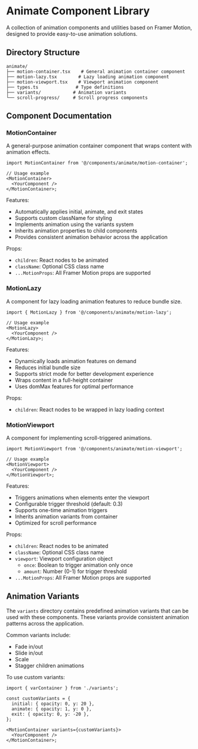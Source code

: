 # Animate Component Library

A collection of animation components and utilities based on Framer Motion, designed to provide easy-to-use animation solutions.

## Directory Structure

```
animate/
├── motion-container.tsx    # General animation container component
├── motion-lazy.tsx        # Lazy loading animation component
├── motion-viewport.tsx    # Viewport animation component
├── types.ts              # Type definitions
├── variants/            # Animation variants
└── scroll-progress/     # Scroll progress components
```

## Component Documentation

### MotionContainer

A general-purpose animation container component that wraps content with animation effects.

```tsx
import MotionContainer from '@/components/animate/motion-container';

// Usage example
<MotionContainer>
  <YourComponent />
</MotionContainer>;
```

Features:

- Automatically applies initial, animate, and exit states
- Supports custom className for styling
- Implements animation using the variants system
- Inherits animation properties to child components
- Provides consistent animation behavior across the application

Props:

- `children`: React nodes to be animated
- `className`: Optional CSS class name
- `...MotionProps`: All Framer Motion props are supported

### MotionLazy

A component for lazy loading animation features to reduce bundle size.

```tsx
import { MotionLazy } from '@/components/animate/motion-lazy';

// Usage example
<MotionLazy>
  <YourComponent />
</MotionLazy>;
```

Features:

- Dynamically loads animation features on demand
- Reduces initial bundle size
- Supports strict mode for better development experience
- Wraps content in a full-height container
- Uses domMax features for optimal performance

Props:

- `children`: React nodes to be wrapped in lazy loading context

### MotionViewport

A component for implementing scroll-triggered animations.

```tsx
import MotionViewport from '@/components/animate/motion-viewport';

// Usage example
<MotionViewport>
  <YourComponent />
</MotionViewport>;
```

Features:

- Triggers animations when elements enter the viewport
- Configurable trigger threshold (default: 0.3)
- Supports one-time animation triggers
- Inherits animation variants from container
- Optimized for scroll performance

Props:

- `children`: React nodes to be animated
- `className`: Optional CSS class name
- `viewport`: Viewport configuration object
  - `once`: Boolean to trigger animation only once
  - `amount`: Number (0-1) for trigger threshold
- `...MotionProps`: All Framer Motion props are supported

## Animation Variants

The `variants` directory contains predefined animation variants that can be used with these components. These variants provide consistent animation patterns across the application.

Common variants include:

- Fade in/out
- Slide in/out
- Scale
- Stagger children animations

To use custom variants:

```tsx
import { varContainer } from './variants';

const customVariants = {
  initial: { opacity: 0, y: 20 },
  animate: { opacity: 1, y: 0 },
  exit: { opacity: 0, y: -20 },
};

<MotionContainer variants={customVariants}>
  <YourComponent />
</MotionContainer>;
```
